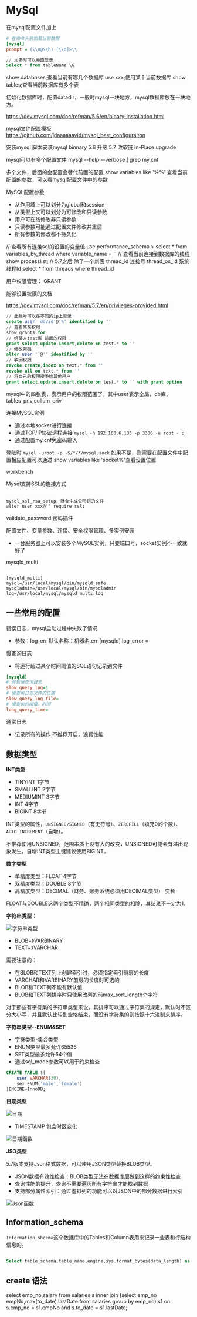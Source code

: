 # MySql
在mysql配置文件加上
```ini
# 在命令头前加载当前数据
[mysql]
prompt = (\\u@\\h) [\\d]>\\
```

```sql
// 太多时可以垂直显示
Select * from tableName \G 
```

show databases;查看当前有哪几个数据库
use xxx;使用某个当前数据库
show tables;查看当前数据库有多个表

初始化数据库时，配置datadir，一般时mysql一块地方，mysql数据库放在一块地方。


https://dev.mysql.com/doc/refman/5.6/en/binary-installation.html


mysql文件配置模板
https://github.com/jdaaaaaavid/mysql_best_configuraiton


安装mysql
脚本安装mysql binnary
5.6 升级 5.7 改软链 in-Place upgrade

mysql可以有多个配置文件
mysql --help --verbose | grep my.cnf 

多个文件，后面的会配置会替代前面的配置
show variables like '%%' 查看当前配置的参数，可以看mysql配置文件中的参数

MySQL配置参数
* 从作用域上可以划分为global和session
* 从类型上又可以划分为可修改和只读参数
* 用户可在线修改非只读参数
* 只读参数可能通过配置文件修改并重启
* 所有参数的修改都不持久化

// 查看所有连接sql的设置的变量值
use performance_schema >  select * from variables_by_thread where variable_name = ''
// 查看当前连接到数据库的线程 
show processlist;
// 5.7之后 除了一个新表 thread_id 连接号 thread_os_id 系统线程Id
select * from threads where thread_id 

用户权限管理：
GRANT

能够设置权限的文档

https://dev.mysql.com/doc/refman/5.7/en/privileges-provided.html

```sql
// 此账号可以在不同的ip上登录
create user 'david'@'%' identified by ''
// 查看某某权限
show grants for 
// 给某人test库 前面的权限
grant select,update,insert,delete on test.* to ''
// 修改密码
alter user ''@'' identified by ''
// 收回权限
revoke create,index on text.* from ''
revoke all on text.* from ''
// 将自己的权限授予给其他用户
grant select,update,insert,delete on test.* to '' with grant option

```

mysql中的四张表，表示用户的权限范围了，其中user表示全局，db库，tables_priv,collum_priv

连接MySQL实例
* 通过本地socket进行连接
* 通过TCP/IP协议远程连接
`mysql -h 192.168.6.133 -p 3306 -u root - p`
* 通过配置my.cnf免密码输入

登陆时
`mysql -uroot -p -S/*/*/mysql.sock`
如果不是，则需要在配置文件中配置相应配置可以通过 show variables like 'socket%'查看设置位置

workbench

Mysql支持SSL的连接方式

```mysql

mysql_ssl_rsa_setup，就会生成公密钥的文件
alter user xxx@'' require ssl;

```

validate_password 密码插件

配置文件、变量参数、连接、安全权限管理、多实例安装

* 一台服务器上可以安装多个MySQL实例，只要端口号，socket实例不一致就好了

mysqld_multi 

```mySql

[mysqld_multi]
mysql=/usr/local/mysql/bin/mysqld_safe
mysqladmin=/usr/local/mysql/bin/mysqladmin
log=/usr/local/mysql/mysqld_multi.log

```
## 一些常用的配置

错误日志，mysql启动过程中失败了情况
* 参数：log_err
    默认名称：机器名.err
[mysqld]
log_error =

慢查询日志
* 将运行超过某个时间阈值的SQL语句记录到文件
```ini
[mysqld]
# 开启慢查询日志
slow_query_log=1
# 慢查询日志文件的位置
slow_query_log_file=
# 慢查询的阈值，时间
long_query_time=

```

通常日志
* 记录所有的操作
不推荐开启，浪费性能

## 数据类型

**INT类型**
* TINYINT 1字节
* SMALLINT 2字节
* MEDIUMINT 3字节
* INT 4字节
* BIGINT 8字节

INT类型的属性，`UNSIGNED/SIGNED`（有无符号）、`ZEROFILL`（填充0的个数）、`AUTO_INCREMENT`（自增）。

不推荐使用UNSIGNED，范围本质上没有大的改变，UNSIGNED可能会有溢出现象发生，自增INT类型主键建议使用BIGINT。

**数字类型**
* 单精度类型：FLOAT 4字节
* 双精度类型：DOUBLE 8字节
* 高精度类型：DECIMAL（财务、账务系统必须用DECIMAL类型） 变长

FLOAT与DOUBLE这两个类型不精确，两个相同类型的相除，其结果不一定为1.

**字符串类型：**

![字符串类型](/img/type-string.png)
* BLOB=》VARBINARY
* TEXT=》VARCHAR

需要注意的：
* 在BLOB和TEXT列上创建索引时，必须指定索引前缀的长度
* VARCHAR和VARBINARY前缀的长度时可选的
* BLOB和TEXT列不能有默认值
* BLOB和TEXT列排序时只使用改列的前max_sort_length个字符

对于那些有字符集的字符串类型来说，其排序可以通过字符集的规定，默认时不区分大小写，并且默认比较到空格结束，而没有字符集的则按照十六进制来排序。

**字符串类型--ENUM&SET**
* 字符类型-集合类型
* ENUM类型最多允许65536
* SET类型最多允许64个值
* 通过sql_mode参数可以用于约束检查

```sql
CREATE TABLE t(
    user VARCHAR(30),
    sex ENUM('male','female')
)ENGINE=InnoDB;
```

**日期类型**

![日期](/img/type-date.png)

* TIMESTAMP 包含时区变化

![日期函数](/img/type-date-fun.png)

**JSO类型**

5.7版本支持Json格式数据，可以使用JSON类型替换BLOB类型。
* JSON数据有效性检查：BLOB类型无法在数据库层做到这样的约束性检查
* 查询性能的提升，查询不需要遍历所有字符串才能找到数据
* 支持部分属性索引：通过虚拟列的功能可以对JSON中的部分数据进行索引

![Json函数](/img/type-json-func.png)

## Information_schema
`Information_shcema`这个数据库中的Tables和Column表用来记录一些表和行结构信息的。

```sql

Select table_schema,table_name,engine,sys.format_bytes(data_length) as data_size FROM tables where engine <> 'InnoDB' and table_schema NoT in ('mysql','performance_schema','information_shcema');

```

## create 语法

select emp_no,salary from salaries s inner join (select emp_no empNo,max(to_date) lastDate from salaries group by emp_no) s1 on s.emp_no = s1.empNo and s.to_date = s1.lastDate;